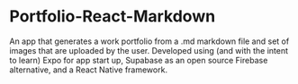 # Portfolio-React-Markdown
An app that generates a work portfolio from a .md markdown file and set of images that are uploaded by the user. 
Developed using (and with the intent to learn) Expo for app start up, Supabase as an open source Firebase alternative, and a React Native framework.
